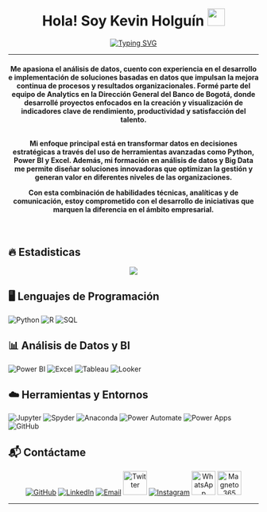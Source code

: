 
<h1 align="center">Hola! Soy Kevin Holguín <img src="https://media.giphy.com/media/hvRJCLFzcasrR4ia7z/giphy.gif" width="35"></h1>
<p align="center">
  <a href="https://git.io/typing-svg"><img src="https://readme-typing-svg.herokuapp.com?font=Fira+Code&pause=1000&center=true&width=435&lines=Analista+de+datos" alt="Typing SVG" /></a>
</p>
<hr/>
<h4 align="center">Me apasiona el análisis de datos, cuento con experiencia en el desarrollo e implementación de soluciones basadas en datos que impulsan la mejora continua de procesos y resultados organizacionales. Formé parte del equipo de Analytics en la Dirección General del Banco de Bogotá, donde desarrollé proyectos enfocados en la creación y visualización de indicadores clave de rendimiento, productividad y satisfacción del talento. <br><br>


Mi enfoque principal está en transformar datos en decisiones estratégicas a través del uso de herramientas avanzadas como Python, Power BI y Excel. Además, mi formación en análisis de datos y Big Data me permite diseñar soluciones innovadoras que optimizan la gestión y generan valor en diferentes niveles de las organizaciones.

Con esta combinación de habilidades técnicas, analíticas y de comunicación, estoy comprometido con el desarrollo de iniciativas que marquen la diferencia en el ámbito empresarial.</h4>
<br>

## 🔥 Estadisticas
<p align="center"><img src="https://github-readme-streak-stats.herokuapp.com/?user=IIPROXYS&theme=algolia"/></p>

## 🖥️ Lenguajes de Programación  
<p align="left">  
  <img alt="Python" src="https://img.shields.io/badge/Python-%2314354C.svg?logo=python&logoColor=white"/>  
  <img alt="R" src="https://img.shields.io/badge/R-%23276DC3.svg?logo=r&logoColor=white"/>  
  <img alt="SQL" src="https://img.shields.io/badge/SQL-%230074C4.svg?logo=sqlite&logoColor=white"/>  
</p>  

## 📊 Análisis de Datos y BI  
<p align="left">  
  <img alt="Power BI" src="https://img.shields.io/badge/Power BI-%23F2C811.svg?logo=powerbi&logoColor=white"/>  
  <img alt="Excel" src="https://img.shields.io/badge/Microsoft Excel-%23217346.svg?logo=microsoftexcel&logoColor=white"/>  
  <img alt="Tableau" src="https://img.shields.io/badge/Tableau-%23E97627.svg?logo=tableau&logoColor=white"/>  
  <img alt="Looker" src="https://img.shields.io/badge/Looker-%23FFA500.svg?logo=looker&logoColor=white"/>  
</p>  

## ☁️ Herramientas y Entornos  
<p align="left">  
  <img alt="Jupyter" src="https://img.shields.io/badge/Jupyter-%23F37626.svg?logo=Jupyter&logoColor=white"/>  
  <img alt="Spyder" src="https://img.shields.io/badge/Spyder-%23FF0000.svg?logo=spyderide&logoColor=white"/>  
  <img alt="Anaconda" src="https://img.shields.io/badge/Anaconda-%2344A833.svg?logo=anaconda&logoColor=white"/>  
  <img alt="Power Automate" src="https://img.shields.io/badge/Power Automate-%230078D4.svg?logo=powerautomate&logoColor=white"/>  
  <img alt="Power Apps" src="https://img.shields.io/badge/Power Apps-%236B0080.svg?logo=powerapps&logoColor=white"/>  
  <img alt="GitHub" src="https://img.shields.io/badge/GitHub-%23181717.svg?logo=github&logoColor=white"/>  
</p>  

## 📬 Contáctame
<p align="center">
  <a href="https://github.com/IIPROXYS"><img src="https://img.icons8.com/fluency/48/github.png" alt="GitHub"/></a>
  <a href="https://www.linkedin.com/in/kevin-jair-holguín-pinzón-536132192"><img src="https://img.icons8.com/fluency/48/linkedin.png" alt="LinkedIn"/></a>
  <a href="mailto:kee123371@gmail.com"><img src="https://img.icons8.com/fluency/48/gmail.png" alt="Email"/></a>
  <a href="https://x.com/KevinHolgun4"><img src="https://img.freepik.com/vector-premium/nuevo-vector-diseno-logotipo-twitter-x_1340851-70.jpg" alt="Twitter" width="48"/></a>
  <a href="https://www.instagram.com/lkevin_holguin/"><img src="https://img.icons8.com/fluency/48/instagram-new.png" alt="Instagram"/></a>
  <a href="https://wa.me/3138329143"><img src="https://i.pinimg.com/474x/82/31/69/823169a9ebb95fb53b0acf6c3efd5928.jpg" alt="WhatsApp" width="48"/></a>
  <a href="https://web.magneto365.com/pl/kee123371-7289126"><img src="https://encrypted-tbn0.gstatic.com/images?q=tbn:ANd9GcTPxHhP2nUbhNqOO4yIUWuDm6-aC2iBP0H3Qw&s" alt="Magneto 365" width="48"/></a>
</p>

<hr/>
